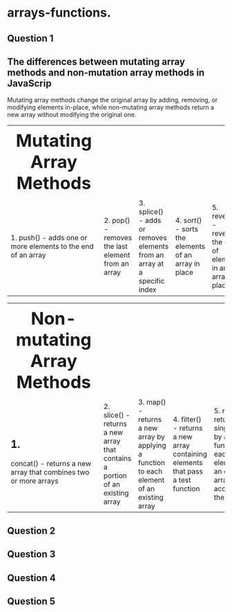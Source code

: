 # arrays-functions.
<h2>Question 1 </h2>  <h2>The differences between mutating array methods and non-mutation array methods in JavaScrip</h2>
Mutating array methods change the original array by adding, removing, or modifying elements in-place, while non-mutating array methods return a new array without modifying the original one. <br>

<Table>
    <tr style="font-size: 40px ;border-spacing">
      <th>Mutating Array Methods </th>
    </tr>
    <tr>
      <td>1.  push() - adds one or more elements to the end of an array</td>
      <td>2.  pop() - removes the last element from an array</td>
      <td>3.  splice() - adds or removes elements from an array at a specific index</td>
      <td>4.  sort() - sorts the elements of an array in place</td>
      <td>5.  reverse() - reverses the order of elements in an array in place</td>
    </tr>
  </Table>

  <Table>
    <tr style="font-size: 40px ;border-spacing">
      <th>Non-mutating Array Methods</th>
    </tr>
    <tr>
      <td><h2>1.</h2>  concat() - returns a new array that combines two or more arrays</td>
      <td>2.  slice() - returns a new array that contains a portion of an existing array</td>
      <td>3.  map() - returns a new array by applying a function to each element of an existing array</td>
      <td>4.   filter() - returns a new array containing elements that pass a test function</td>
      <td>5.   reduce() - returns a single value by applying a function to each element of an existing array and accumulating the results.</td>
    </tr>
  </Table>

<h2>Question 2  </h2>
<h2>Question 3  </h2>
<h2>Question 4  </h2>
<h2>Question 5  </h2>
